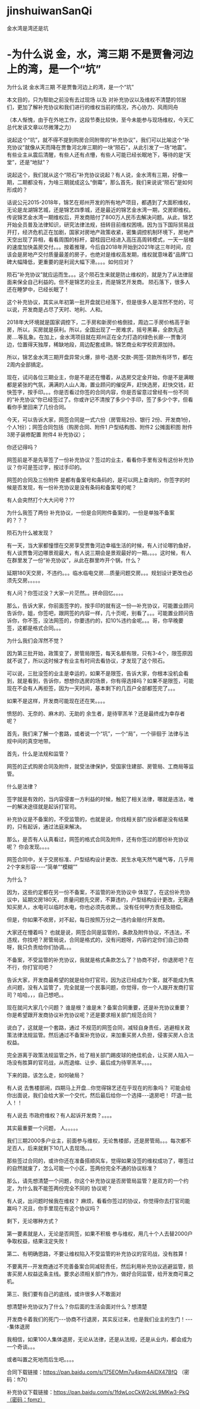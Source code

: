 # jinshuiwanSanQi
金水湾是湾还是坑


# -为什么说 金，水，湾三期 不是贾鲁河边上的湾，是一个“坑”
 
 
 为什么说 金水湾三期 不是贾鲁河边上的湾，是一个“坑”

本文目的，只为帮助之前没有去过现场 以及 对补充协议以及维权不清楚的邻居们，更加了解补充协议和我们进行的维权当前的情况，齐心协力、风雨同舟

（本人惭愧，由于在外地工作，这段节奏比较快，至今未能参与现场维权，今天汇总代发该文章以尽微薄之力）

说起这个“坑”，就不得不提到购房合同附带的“补充协议”，我们可以比喻这个“补充协议”就像从天而降在贾鲁河北岸三期的一块“陨石”，从此引发了一场“地震”。有些业主从震后清醒，有些人还有点懵，有些人可能已经长眠地下，等待的是“天堂”，还是“地狱”？

说起这个，我们就从这个“陨石”补充协议说起？有人说，金水湾有三期，好像一期，二期都没有，为啥三期就成这么“倒霉”，那么首先，我们来说说“陨石”是如何形成的？

话说公元2015-2018年，锦艺在郑州开发的所有地产项目，都遇到了大面积维权，无论是龙湖锦艺城，还是锦艺四季城，还是最近的锦艺金水湾一期，交房即维权。 传说锦艺金水湾一期维权后，开发商赔付了800万人民币去解决问题。从此，锦艺开始全员普及法律知识，研究法律法规，扭转目前维权困境。因为当下国际贸易战开打，经济危机正在加剧，国家对房地产政策收紧，密集调控机制环境下，房地产天空出现了异相，看看周围的标杆，碧桂园已经进入高压高周转模式，一天一层楼的速度加快盖房交付。。。按着推理，今后自2018年开始到2021年这三年时间，应该会是房地产交付质量最差的房子，也绝对是维权高发期，维权就意味着“品牌”口碑大幅降低，更重要的是利润大幅下滑。。。。如何应对？

陨石“补充协议”就应运而生。。。这个陨石生来就是防止维权的，就是为了从法律层面来保全自己利益的。但不是锦艺的业主，而是锦艺开发商。
陨石落下，很多人还在睡梦中，已经长眠了！

这个补充协议，其实从年初第一批开盘就已经落下，但是很多人是浑然不觉的，可以说，开发商是占尽了天时、地利、人和。

2018年大环境就是国家调控下，二手房和新房价格倒挂，周边二手房价格高于新房，所以，买房就是获利。所以，全国出现了一房难求，摇号黑幕，全款先选房….等乱象。在加上，金水湾项目就在郑州正在全力打造的绿色长廊---贾鲁河边，位置得天独厚，稀缺地段，周边配套成熟，锦艺商业和学校资源加持。

所以，锦艺金水湾三期开盘异常火爆，排号-选房-交款-网签-贷款所有环节，都在2周内全部搞定。

现在，试问各位三期业主，你是不是还在懵着，从选房交定金开始，你是不是满眼都是紧张的气氛，满满的人山人海，置业顾问的催促声，赶快选房，赶快交钱，赶快签字，按手印。。。你是否看过你签的合同内容，你是否留意过曾经有一份不同的“补充协议”你已经签过了。你或许记不清按了多少个手印，签了多少个字，但看看你手里回来了几份合同。

今天，可以告诉大家，网签合同是一式六份（房管局2份、银行 2份、开发商1份，个人1份）；网签合同包括（购房合同、附件1 户型结构图、附件2 公摊面积图 附件3房子装修配置 附件4 补充协议）；

你还记得吗？

网签前是不是先草签了一份补充协议？签过的业主，看看你手里有没有这份补充协议？你可是签过字，按过手印的。

网签的合同及三份附件 是都有备案号和条码的，是可以网上查询的，你签字的时候是否发现，有一份补充协议是没有条码和备案号的呢？

有人会突然打个大大问号？??

为什么我签了两份 补充协议，一份是合同附件备案的，一份是单独不备案的？？？

陨石为什么被发现？

有一天，当大家都憧憬在交房享受贾鲁河边幸福生活的时候，有人讨论哪钓鱼好，有人谈贾鲁河边哪景观最大，有人说三期会是景观最好的一期。。。。这时候，有人在群里发了一份“补充协议”，从此在群里咋开个锅，什么？

延期180天交房，不违约。。。临水临电交房….质量问题交房。。。规划设计更改也必须先交房。。。。。

有人问？你签过没？大家一片茫然。。拼命回忆。。。。

那么，告诉大家，你前面签字的，按手印的就有这一份—补充协议，可能置业顾问告诉你，姐，你签吧，跟网签的内容一样，几十页呢，别看了。。。可能置业顾问告诉你，你不签，没法网签的，你要违约的，扣10%违约金呢。。。哥，你早晚要签，这都是格式合同。。。

为什么我们会浑然不觉？

因为第三批开始，政策变了，房管局限签，每天名额有限，只有3-4个，限签原因就不说了，所以这时候才有业主有时间去看协议，才发现了这个陨石。

可以说，三批没签的业主是幸运的，如果不是限签，告诉大家，你根本没机会看到，就是看到，告诉你，想想你选房的场景，你有得选择吗？如果不是限签，可能现在不会有人再拒签，因为一天时间，基本剩下的几百户全部都签完了。。。

如果不是这样，开发商可能现在还在笑。。。。

愤怒的、无奈的、麻木的、无助的 余生者，是待宰羔羊？还是最终成为幸存者呢？

首先，我们来了解一个套路，或者说一个“坑”，一个“局”，一个徘徊于 法律与法规中间的真空地带。

首先，什么是法规和监管？

网签的正式购房合同及附件，就受法律保护，受国家住建部、房管局、工商局等监管。

什么是法律？

签字就是有效的，当内容侵害一方利益的时候，触犯了相关法律，哪就是违法，唯一的解决途径就是起诉打官司。

补充协议是不备案的，不受监管的，也就是说，你找相关部门投诉都是没有结果的，只有起诉，通过法庭来解决。

那么，是否有人认真看过，网签的格式合同及附件，还有你签过的那份补充协议呢？ 你会发现。。。。

网签合同中，关于交房标准、户型结构设计更改、民生水电天然气暖气等，几乎用2个字来形容----“简单““模糊””

为什么？

因为，这些约定都在另一份不备案，不监管的补充协议中 体现了，在这份补充协议中，延期交房180天， 质量问题先交房，不算违约，户型结构设计更改，无需通知买房人，水电可以临时水电，你也必须先收房。。没有任何甲方责任及赔偿。

但是，你如果不收房，对不起，每日按照万分之一违约金赔付开发商。

大家还在懵着吗？
也就是说，网签合同是监管的，条款及附件协议，不违法，不违规，你找吧？房管局说，合同是格式的，没有问题呀，内容约定你们自己协商呀，我只负责给你们协调。。。

不备案，不受监管的补充协议，我就是格式条款怎么了？协商不好，你退房吧？在不行，你打官司吧？

告诉大家，开发商最希望的就是给你打官司，因为这已经成为个案，就不能成为焦点问题，没有人监管了，完全就是一个民事问题，你觉得，你一个人跟开发商打官司？哈哈，，，自己想吧。。

现在就问大家几个问题？ 谁是根？谁是末？备案合同重要，还是补充协议重要？ 你是希望跟开发商协议补充协议呢？还是要求相关部门规范合同？

说白了，这就是一个套路，通过 不规范的网签合同，减轻自身责任，逃避相关政策法律法规监管。然后通过不备案补充协议，来加重买房人负担，侵害买房人合法权益。

完全游离于政策法规监管之外，给了相关部门踢皮球的绝佳机会，让买房人陷入一场没有胜算的官司战，从而退缩、让步、最后成为待宰羔羊。。。。

下来的路，该怎么走，如何破局？

有人说 去售楼部闹，四期马上开盘…你觉得锦艺还在乎现在的形象吗？ 可能会给你出面说，我们会给大家一个交代，然后最后给你一个选择---退房吧！ 吓退一批人！！

有人说去 市政府维权？有人起诉开发商？。。。。

其实最重要一个问题， 人。。。。。

我们三期2000多户业主，前面参与维权，无论售楼部，还是房管局。。。每次都不足百人，后来就剩下10几人去现场。。。

那些签过合同的，或许你还在准备搭顺风车，觉得如果没签的维权成功了，哪签过的自然就废了，怎么可能一个小区，签两份完全不通的协议标准？

那么，请先想清楚一个问题，你这个补充协议是否房管局监管？是双方的一个约定，为什么我不能签两份完全不同的 协议呢？

有人说，出问题时候我在维权？ 麻烦，看看你签过的协议，你觉得你去打官司能赢吗？况且，你手里现在有这个协议吗？

剩下，无论哪种方式？

第一要素就是人，无论是否网签，如果不积极 参与维权，用几十个人去替2000户争取权益，结果注定失败！

第二、有明确思路，不要让维权陷入不受监管的补充协议的官司战，没有胜算！

不要离开--开发商通过不完善备案合同减轻责任，然后利用补充协议逃避监管，损害买房人权益这条主线。要求必须相关部门作为，做好合同监管，给开发商可乘之机。

第三、我们要有自己的底线，或许很多人不敢面对

想清楚补充协议为了什么？你后面的生活会面对什么？想清楚

开发商卡着我们的死门---协商不行退房，其实反过来，也是我们业主的生门！----集体退房

我相信，如果100人集体退房，无论从法律，还是从法规，还是从业内，都会成为一个奇谈。。。

或者叫置之死地而后生吧。。。。

合同下载链接：https://pan.baidu.com/s/175EOMm7u4ipm4AIDX47BfQ （密码：ft7t）

补充协议下载链接：https://pan.baidu.com/s/1fdwLocCkW2ckL9MKw3-PkQ（密码：fpmz）
